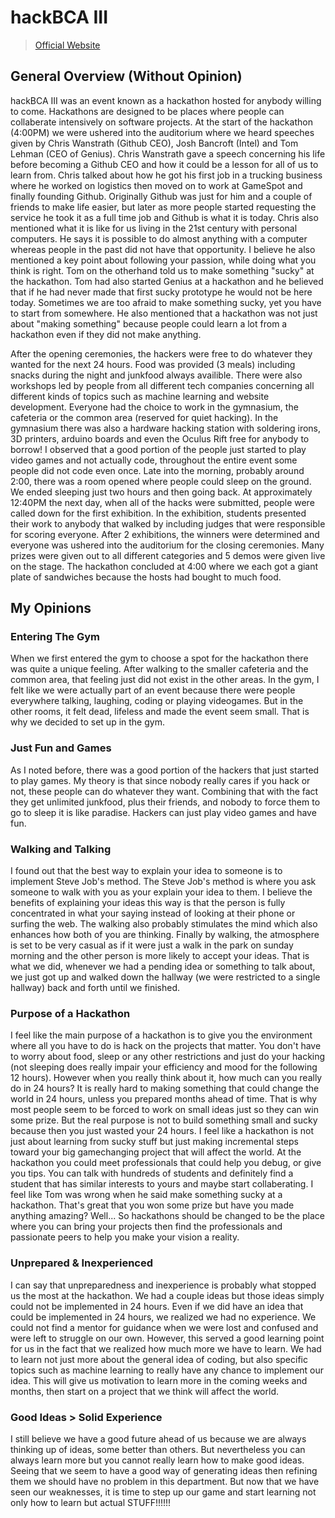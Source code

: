 # hackBCA III
> [Official Website](http://hackbca.com/)

## General Overview (Without Opinion)
hackBCA III was an event known as a hackathon hosted for anybody willing to come. Hackathons are designed to be places where people can collaberate intensively on software projects. At the start of the hackathon (4:00PM) we were ushered into the auditorium where we heard speeches given by Chris Wanstrath (Github CEO), Josh Bancroft (Intel) and Tom Lehman (CEO of Genius). Chris Wanstrath gave a speech concerning his life before becoming a Github CEO and how it could be a lesson for all of us to learn from. Chris talked about how he got his first job in a trucking business where he worked on logistics then moved on to work at GameSpot and finally founding Github. Originally Github was just for him and a couple of friends to make life easier, but later as more people started requesting the service he took it as a full time job and Github is what it is today. Chris also mentioned what it is like for us living in the 21st century with personal computers. He says it is possible to do almost anything with a computer whereas people in the past did not have that opportunity. I believe he also mentioned a key point about following your passion, while doing what you think is right. Tom on the otherhand told us to make something "sucky" at the hackathon. Tom had also started Genius at a hackathon and he believed that if he had never made that first sucky prototype he would not be here today. Sometimes we are too afraid to make something sucky, yet you have to start from somewhere. He also mentioned that a hackathon was not just about "making something" because people could learn a lot from a hackathon even if they did not make anything. 

After the opening ceremonies, the hackers were free to do whatever they wanted for the next 24 hours. Food was provided (3 meals) including snacks during the night and junkfood always availible. There were also workshops led by people from all different tech companies concerning all different kinds of topics such as machine learning and website development. Everyone had the choice to work in the gymnasium, the cafeteria or the common area (reserved for quiet hacking). In the gymnasium there was also a hardware hacking station with soldering irons, 3D printers, arduino boards and even the Oculus Rift free for anybody to borrow! I observed that a good portion of the people just started to play video games and not actually code, throughout the entire event some people did not code even once. Late into the morning, probably around 2:00, there was a room opened where people could sleep on the ground. We ended sleeping just two hours and then going back. At approximately 12:40PM the next day, when all of the hacks were submitted, people were called down for the first exhibition. In the exhibition, students presented their work to anybody that walked by including judges that were responsible for scoring everyone. After 2 exhibitions, the winners were determined and everyone was ushered into the auditorium for the closing ceremonies. Many prizes were given out to all different categories and 5 demos were given live on the stage. The hackathon concluded at 4:00 where we each got a giant plate of sandwiches because the hosts had bought to much food.

## My Opinions
### Entering The Gym
When we first entered the gym to choose a spot for the hackathon there was quite a unique feeling. After walking to the smaller cafeteria and the common area, that feeling just did not exist in the other areas. In the gym, I felt like we were actually part of an event because there were people everywhere talking, laughing, coding or playing videogames. But in the other rooms, it felt dead, lifeless and made the event seem small. That is why we decided to set up in the gym.

### Just Fun and Games
As I noted before, there was a good portion of the hackers that just started to play games. My theory is that since nobody really cares if you hack or not, these people can do whatever they want. Combining that with the fact they get unlimited junkfood, plus their friends, and nobody to force them to go to sleep it is like paradise. Hackers can just play video games and have fun.

### Walking and Talking
I found out that the best way to explain your idea to someone is to implement Steve Job's method. The Steve Job's method is where you ask someone to walk with you as your explain your idea to them. I believe the benefits of explaining your ideas this way is that the person is fully concentrated in what your saying instead of looking at their phone or surfing the web. The walking also probably stimulates the mind which also enhances how both of you are thinking. Finally by walking, the atmosphere is set to be very casual as if it were just a walk in the park on sunday morning and the other person is more likely to accept your ideas. That is what we did, whenever we had a pending idea or something to talk about, we just got up and walked down the hallway (we were restricted to a single hallway) back and forth until we finished.

### Purpose of a Hackathon
I feel like the main purpose of a hackathon is to give you the environment where all you have to do is hack on the projects that matter. You don't have to worry about food, sleep or any other restrictions and just do your hacking (not sleeping does really impair your efficiency and mood for the following 12 hours). However when you really think about it, how much can you really do in 24 hours? It is really hard to making something that could change the world in 24 hours, unless you prepared months ahead of time. That is why most people seem to be forced to work on small ideas just so they can win some prize. But the real purpose is not to build something small and sucky because then you just wasted your 24 hours. I feel like a hackathon is not just about learning from sucky stuff but just making incremental steps toward your big gamechanging project that will affect the world. At the hackathon you could meet professionals that could help you debug, or give you tips. You can talk with hundreds of students and definitely find a student that has similar interests to yours and maybe start collaberating. I feel like Tom was wrong when he said make something sucky at a hackathon. That's great that you won some prize but have you made anything amazing? Well... So hackathons should be changed to be the place where you can bring your projects then find the professionals and passionate peers to help you make your vision a reality. 

### Unprepared & Inexperienced
I can say that unpreparedness and inexperience is probably what stopped us the most at the hackathon. We had a couple ideas but those ideas simply could not be implemented in 24 hours. Even if we did have an idea that could be implemented in 24 hours, we realized we had no experience. We could not find a mentor for guidance when we were lost and confused and were left to struggle on our own. However, this served a good learning point for us in the fact that we realized how much more we have to learn. We had to learn not just more about the general idea of coding, but also specific topics such as machine learning to really have any chance to implement our idea. This will give us motivation to learn more in the coming weeks and months, then start on a project that we think will affect the world. 

### Good Ideas > Solid Experience
I still believe we have a good future ahead of us because we are always thinking up of ideas, some better than others. But nevertheless you can always learn more but you cannot really learn how to make good ideas. Seeing that we seem to have a good way of generating ideas then refining them we should have no problem in this department. But now that we have seen our weaknesses, it is time to step up our game and start learning not only how to learn but actual STUFF!!!!!!
